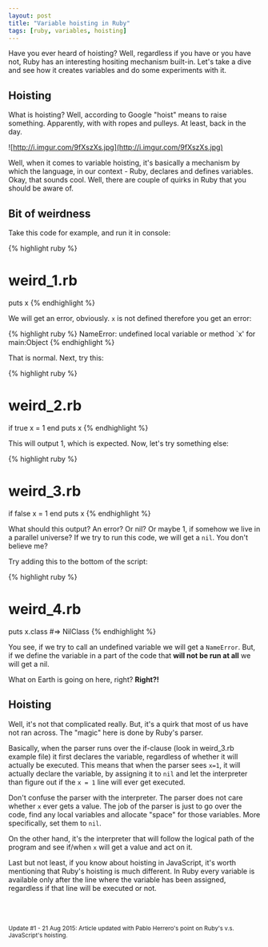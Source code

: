 ```yaml
---
layout: post
title: "Variable hoisting in Ruby"
tags: [ruby, variables, hoisting]
---
```


Have you ever heard of hoisting? Well, regardless if you have or you have not, 
Ruby has an interesting hositing mechanism built-in. Let's take a dive and see
how it creates variables and do some experiments with it.

## Hoisting

What is hoisting? Well, according to Google "hoist" means to raise something. Apparently,
with with ropes and pulleys. At least, back in the day.

![http://i.imgur.com/9fXszXs.jpg](http://i.imgur.com/9fXszXs.jpg)

Well, when it comes to variable hoisting, it's basically a mechanism by which the 
language, in our context - Ruby, declares and defines variables. Okay, that sounds 
cool. Well, there are couple of quirks in Ruby that you should be aware of. 

## Bit of weirdness

Take this code for example, and run it in console:

{% highlight ruby %}
# weird_1.rb
puts x
{% endhighlight %}

We will get an error, obviously. `x` is not defined therefore you get an error:

{% highlight ruby %}
NameError: undefined local variable or method `x' for main:Object
{% endhighlight %}

That is normal. Next, try this:

{% highlight ruby %}
# weird_2.rb
if true
  x = 1
end
puts x
{% endhighlight %}

This will output 1, which is expected. Now, let's try something else:

{% highlight ruby %}
# weird_3.rb
if false
  x = 1
end
puts x
{% endhighlight %}

What should this output? An error? Or nil? Or maybe 1, if somehow we live in a 
parallel universe? If we try to run this code, we will get a `nil`. You don't believe me?

Try adding this to the bottom of the script:

{% highlight ruby %}
# weird_4.rb
puts x.class
#=> NilClass
{% endhighlight %}

You see, if we try to call an undefined variable we will get a `NameError`. 
But, if we define the variable in a part of the code that **will not be run at all** 
we will get a nil. 

What on Earth is going on here, right? **Right?!**

## Hoisting

Well, it's not that complicated really. But, it's a quirk that most of us have not
ran across. The "magic" here is done by Ruby's parser.

Basically, when the parser runs over the if-clause (look in weird_3.rb example file)
it first declares the variable, regardless of whether it will actually be executed.
This means that when the parser sees `x=1`, it will actually declare the variable,
by assigning it to `nil` and let the interpreter than figure out if the `x = 1`
line will ever get executed.

Don't confuse the parser with the interpreter. The parser does not care whether `x` 
ever gets a value. The job of the parser is just to go over the code, find any local 
variables and allocate "space" for those variables. More specifically, set them to `nil`.

On the other hand, it's the interpreter that will follow the logical path of the program
and see if/when `x` will get a value and act on it.

Last but not least, if you know about hoisting in JavaScript, it's worth mentioning
that Ruby's hoisting is much different. In Ruby every variable is available only after the line where the variable has been assigned, regardless if that line will be executed or not.

<br/> <br/> <br/>
<small>
Update #1 - 21 Aug 2015: Article updated with Pablo Herrero's point on Ruby's v.s. JavaScript's hoisting.
</small>
